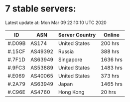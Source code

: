 # 7 stable servers:

Latest update at: Mon Mar 09 22:10:10 UTC 2020

| ID | ASN | Server Country | Online |
| -- | --- | -------------- | ------ |
| #.D09B | AS174 | United States | 200 hrs |
| #.15CF | AS49392 | Russia | 388 hrs |
| #.7F1D | AS63949 | Singapore | 1636 hrs |
| #.9FC3 | AS53889 | United States | 1483 hrs |
| #.E069 | AS40065 | United States | 373 hrs |
| #.2A79 | AS63949 | Japan | 1465 hrs |
| #.C96E | AS4760 | Hong Kong | 20 hrs |

